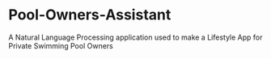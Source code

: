 # Pool-Owners-Assistant
A Natural Language Processing application used to make a Lifestyle App for Private Swimming Pool Owners
